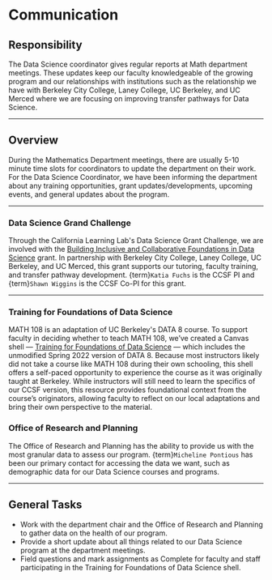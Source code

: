 # Communication

## Responsibility
The Data Science coordinator gives regular reports at Math department meetings. These updates keep our faculty knowledgeable of the growing program and our relationships with institutions such as the relationship we have with Berkeley City College, Laney College, UC Berkeley, and UC Merced where we are focusing on improving transfer pathways for Data Science.

---

## Overview
During the Mathematics Department meetings, there are usually 5-10 minute time slots for coordinators to update the department on their work. For the Data Science Coordinator, we have been informing the department about any training opportunities, grant updates/developments, upcoming events, and general updates about the program. 

---

### Data Science Grand Challenge
Through the California Learning Lab's Data Science Grant Challenge, we are involved with the [Building Inclusive and Collaborative Foundations in Data Science](https://calearninglab.org/project/building-inclusive-and-collaborative-foundations-in-data-science/) grant. In partnership with Berkeley City College, Laney College, UC Berkeley, and UC Merced, this grant supports our tutoring, faculty training, and transfer pathway development. {term}`Katia Fuchs` is the CCSF PI and {term}`Shawn Wiggins` is the CCSF Co-PI for this grant.

--- 

### Training for Foundations of Data Science
MATH 108 is an adaptation of UC Berkeley's DATA 8 course. To support faculty in deciding whether to teach MATH 108, we’ve created a Canvas shell — [Training for Foundations of Data Science](https://ccsf.instructure.com/courses/61235) — which includes the unmodified Spring 2022 version of DATA 8. Because most instructors likely did not take a course like MATH 108 during their own schooling, this shell offers a self-paced opportunity to experience the course as it was originally taught at Berkeley. While instructors will still need to learn the specifics of our CCSF version, this resource provides foundational context from the course’s originators, allowing faculty to reflect on our local adaptations and bring their own perspective to the material.

### Office of Research and Planning
The Office of Research and Planning has the ability to provide us with the most granular data to assess our program. {term}`Micheline Pontious` has been our primary contact for accessing the data we want, such as demographic data for our Data Science courses and programs.

---

## General Tasks
- Work with the department chair and the Office of Research and Planning to gather data on the health of our program.
- Provide a short update about all things related to our Data Science program at the department meetings.
- Field questions and mark assignments as Complete for faculty and staff participating in the Training for Foundations of Data Science shell.